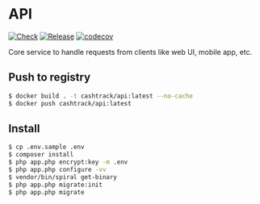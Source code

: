 # API

[![Check](https://github.com/cash-track/api/actions/workflows/pull.yml/badge.svg)](https://github.com/cash-track/api/actions/workflows/pull.yml) [![Release](https://github.com/cash-track/api/actions/workflows/release.yml/badge.svg)](https://github.com/cash-track/api/actions/workflows/release.yml) [![codecov](https://codecov.io/gh/cash-track/api/branch/rc-1.0.0/graph/badge.svg?token=FHDLE3MWW6)](https://codecov.io/gh/cash-track/api)

Core service to handle requests from clients like web UI, mobile app, etc.

## Push to registry

```bash
$ docker build . -t cashtrack/api:latest --no-cache
$ docker push cashtrack/api:latest
```

## Install

```bash
$ cp .env.sample .env
$ composer install
$ php app.php encrypt:key -m .env
$ php app.php configure -vv
$ vendor/bin/spiral get-binary
$ php app.php migrate:init
$ php app.php migrate
```

